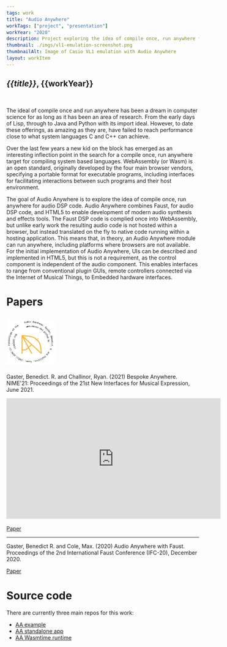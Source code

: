 ```yaml
---
tags: work
title: "Audio Anywhere"
workTags: ["project", "presentation"]
workYear: "2020"
description: Project exploring the idea of compile once, run anywhere for audio DSP code
thumbnail: ./imgs/vl1-emulation-screenshot.png
thumbnailAlt: Image of Casio VL1 emulation with Audio Anywhere
layout: workItem
---
```


## *{{title}}*, {{workYear}}

<img src="/imgs/nime2021_aa_screenshot.jpg" alt=""/>

The ideal of compile once and run anywhere has been a dream in computer science
for as long as it has been an area of research. From the early days of Lisp,
through to Java and Python with its import ideal. However, to date these
offerings, as amazing as they are, have failed to reach performance close to
what system languages C and C++ can achieve.

Over the last few years a new kid on the block has emerged as an interesting
inflection point in the search for a compile once, run anywhere target for
compiling system based languages. WebAssembly (or Wasm) is an open standard,
originally developed by the four main browser vendors, specifying a portable
format for executable programs, including interfaces for facilitating
interactions between such programs and their host environment.

The goal of Audio Anywhere is to explore the idea of compile once, run anywhere
for audio DSP code. Audio Anywhere combines Faust, for audio DSP code, and
HTML5 to enable development of modern audio synthesis and effects tools. The
Faust DSP code is complied once into WebAssembly, but unlike early work the
resulting audio code is not hosted within a browser, but instead translated on
the fly to native code running within a hosting application. This means that,
in theory, an Audio Anywhere module can run anywhere, including platforms where
browsers are not available. For the initial implementation of Audio Anywhere,
UIs can be described and implemented in HTML5, but this is not a requirement,
as the control component is independent of the audio component. This enables
interfaces to range from conventional plugin GUIs, remote controllers connected
via the Internet of Musical Things, to Embedded hardware interfaces.

# Papers

<div class="about-text">

  <h2>
    <img src="/imgs/aa_nime_text_logo.png" class="about-title-graphic" style="width:9ch;height:7.4rem;" alt=""/>
  </h2>
  <p>
    Gaster, Benedict. R. and Challinor, Ryan. (2021) Bespoke Anywhere. NIME'21: Proceedings of the 
    21st New Interfaces for Musical Expression, June 2021.
  </p>
</div>

<iframe width="560" height="315" src="https://www.youtube.com/embed/UkzqccmCmIo?si=Q6CmoSbqO5EARi9d" 
title="NIME 2021 Presentation" frameborder="0" allow="accelerometer; autoplay; clipboard-write; encrypted-media; gyroscope; picture-in-picture; web-share" referrerpolicy="strict-origin-when-cross-origin" allowfullscreen></iframe>

[Paper](/imgs/bespoke_anywhere.pdf)

---

Gaster, Benedict R. and Cole, Max. (2020) Audio Anywhere with Faust.
Proceedings of the 2nd International Faust Conference (IFC-20), December 2020.

[Paper](/imgs/aa_faust2020-final.pdf)

# Source code

There are currently three main repos for this work:

- [AA example](https://github.com/bgaster/aa_examples)
- [AA standalone app](https://github.com/bgaster/aa_standalone)
- [AA Wasmtime runtime](https://github.com/bgaster/aa_wasmtime)